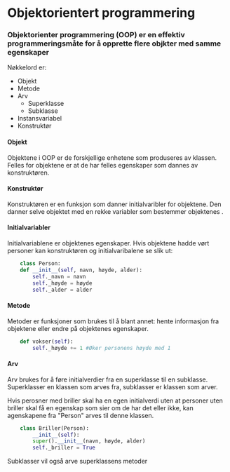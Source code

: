 # Objektorientert programmering

### Objektorienter programmering (OOP) er en effektiv programmeringsmåte for å opprette flere objkter med samme egenskaper

Nøkkelord er:
- Objekt
- Metode
- Arv
    - Superklasse
    - Subklasse
- Instansvariabel
- Konstruktør

#### Objekt
Objektene i OOP er de forskjellige enhetene som produseres av klassen.
Felles for objektene er at de har felles egenskaper som dannes av konstruktøren.

#### Konstruktør
Konstruktøren er en funksjon som danner initialvaribler for objektene.
Den danner selve objektet med en rekke variabler som bestemmer objektenes .

#### Initialvariabler
Initialvariablene er objektenes egenskaper.
Hvis objektene hadde vørt personer kan konstruktøren og initialvaribalene se slik ut:
```python
    class Person:
    def __init__(self, navn, høyde, alder):
        self._navn = navn
        self._høyde = høyde
        self._alder = alder
```

#### Metode
Metoder er funksjoner som brukes til å blant annet: hente informasjon fra objektene eller endre på objektenes egenskaper.

```python
    def vokser(self):
        self._høyde += 1 #Øker personens høyde med 1
```

#### Arv
Arv brukes for å føre initialverdier fra en superklasse til en subklasse.
Superklasser en klassen som arves fra, subklasser er klassen som arver.

Hvis perosner med briller skal ha en egen initialverdi uten at personer uten briller skal få en egenskap som sier om de har det eller ikke, kan agenskapene fra "Person" arves til denne klassen.

```python
    class Briller(Person):
        __init__(self):
        super().__init__(navn, høyde, alder)
        self._briller = True
```

Subklasser vil også arve superklassens metoder